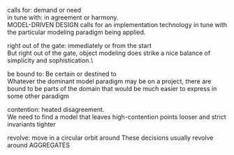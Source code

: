 calls for: demand or need \
in tune with: in agreement or harmony. \
MODEL-DRIVEN DESIGN calls for an implementation technology in tune with the particular modeling
paradigm being applied.<br>

right out of the gate:  immediately or from the start<br>
But right out of the gate, object modeling does strike a nice balance of simplicity and
sophistication.\

be bound to: Be certain or destined to \
Whatever the dominant model paradigm may be on a project, there are bound to be parts of the
domain that would be much easier to express in some other paradigm

contention: heated disagreement. \
We need to find a model that leaves high-contention points looser and strict
invariants tighter

revolve: move in a circular orbit around
These decisions usually revolve around AGGREGATES